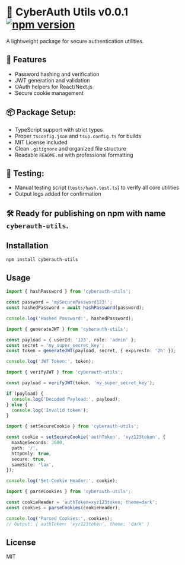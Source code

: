# 🚀 CyberAuth Utils v0.0.1 [![npm version](https://img.shields.io/npm/v/@arjun-9696/cyberauth-utils)](https://www.npmjs.com/package/@arjun-9696/cyberauth-utils)

A lightweight package for secure authentication utilities.
## 🔐 Features

- Password hashing and verification
- JWT generation and validation
- OAuth helpers for React/Next.js
- Secure cookie management

## 📦 Package Setup:
- TypeScript support with strict types
- Proper `tsconfig.json` and `tsup.config.ts` for builds
- MIT License included
- Clean `.gitignore` and organized file structure
- Readable `README.md` with professional formatting

## 🧪 Testing:
- Manual testing script (`tests/hash.test.ts`) to verify all core utilities
- Output logs added for confirmation

## 🛠️ Ready for publishing on npm with name `cyberauth-utils`.

## Installation

```bash
npm install cyberauth-utils
```

## Usage

```ts
import { hashPassword } from 'cyberauth-utils';

const password = 'mySecurePassword123!';
const hashedPassword = await hashPassword(password);

console.log('Hashed Password:', hashedPassword);
```
```ts
import { generateJWT } from 'cyberauth-utils';

const payload = { userId: '123', role: 'admin' };
const secret = 'my_super_secret_key';
const token = generateJWT(payload, secret, { expiresIn: '2h' });

console.log('JWT Token:', token);
```
```ts
import { verifyJWT } from 'cyberauth-utils';

const payload = verifyJWT(token, 'my_super_secret_key');

if (payload) {
  console.log('Decoded Payload:', payload);
} else {
  console.log('Invalid token');
}
```
```ts
import { setSecureCookie } from 'cyberauth-utils';

const cookie = setSecureCookie('authToken', 'xyz123token', {
  maxAgeSeconds: 3600,
  path: '/',
  httpOnly: true,
  secure: true,
  sameSite: 'lax',
});

console.log('Set-Cookie Header:', cookie);
```
```ts
import { parseCookies } from 'cyberauth-utils';

const cookieHeader = 'authToken=xyz123token; theme=dark';
const cookies = parseCookies(cookieHeader);

console.log('Parsed Cookies:', cookies);
// Output: { authToken: 'xyz123token', theme: 'dark' }
```

## License

MIT


